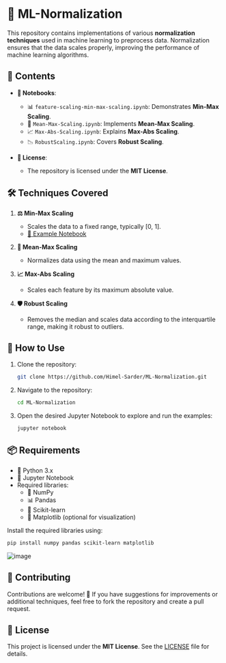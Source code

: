 # 🚀 ML-Normalization

This repository contains implementations of various **normalization techniques** used in machine learning to preprocess data. Normalization ensures that the data scales properly, improving the performance of machine learning algorithms.

## 📂 Contents

- **📘 Notebooks**:
  - 📊 `feature-scaling-min-max-scaling.ipynb`: Demonstrates **Min-Max Scaling**.
  - 📏 `Mean-Max-Scaling.ipynb`: Implements **Mean-Max Scaling**.
  - 📈 `Max-Abs-Scaling.ipynb`: Explains **Max-Abs Scaling**.
  - 📉 `RobustScaling.ipynb`: Covers **Robust Scaling**.

- **📜 License**:
  - The repository is licensed under the **MIT License**.

## 🛠️ Techniques Covered

1. **⚖️ Min-Max Scaling**  
   - Scales the data to a fixed range, typically [0, 1].
   - [🔗 Example Notebook](https://www.kaggle.com/himelsarder/feature-scaling-min-max-scaling)

2. **📏 Mean-Max Scaling**  
   - Normalizes data using the mean and maximum values.

3. **📈 Max-Abs Scaling**  
   - Scales each feature by its maximum absolute value.

4. **🛡️ Robust Scaling**  
   - Removes the median and scales data according to the interquartile range, making it robust to outliers.

## 📝 How to Use

1. Clone the repository:
   ```bash
   git clone https://github.com/Himel-Sarder/ML-Normalization.git
   ```
2. Navigate to the repository:
   ```bash
   cd ML-Normalization
   ```
3. Open the desired Jupyter Notebook to explore and run the examples:
   ```bash
   jupyter notebook
   ```

## 📦 Requirements

- 🐍 Python 3.x
- 📓 Jupyter Notebook
- Required libraries:
  - 🧮 NumPy
  - 📊 Pandas
  - 🤖 Scikit-learn
  - 🎨 Matplotlib (optional for visualization)

Install the required libraries using:
```bash
pip install numpy pandas scikit-learn matplotlib
```

![image](https://github.com/user-attachments/assets/055d34c0-af35-4e62-b0cd-be127a8bbdc3)

## 🤝 Contributing

Contributions are welcome! 🎉 If you have suggestions for improvements or additional techniques, feel free to fork the repository and create a pull request.

## 📜 License

This project is licensed under the **MIT License**. See the [LICENSE](LICENSE) file for details.
